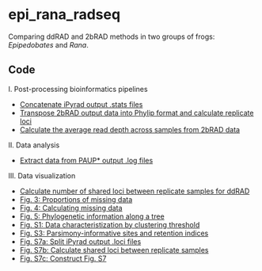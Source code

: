 # epi_rana_radseq

Comparing ddRAD and 2bRAD methods in two groups of frogs: <i>Epipedobates</i> and <i>Rana</i>.

## Code

I. Post-processing bioinformatics pipelines
* [Concatenate iPyrad output .stats files](http://example.com "Title")
* [Transpose 2bRAD output data into Phylip format and calculate replicate loci](LINKHERE)
* [Calculate the average read depth across samples from 2bRAD data](LINKHERE)

II. Data analysis
* [Extract data from PAUP* output .log files](LINKHERE)

III. Data visualization
* [Calculate number of shared loci between replicate samples for ddRAD](LINKHERE)
* [Fig. 3: Proportions of missing data](LINK)
* [Fig. 4: Calculating missing data](LINK)
* [Fig. 5: Phylogenetic information along a tree](LINK)
* [Fig. S1: Data characteristization by clustering threshold](LINK)
* [Fig. S3: Parsimony-informative sites and retention indices](LINK)
* [Fig. S7a: Split iPyrad output .loci files](LINK)
* [Fig. S7b: Calculate shared loci between replicate samples](LINK)
* [Fig. S7c: Construct Fig. S7](LINK)

